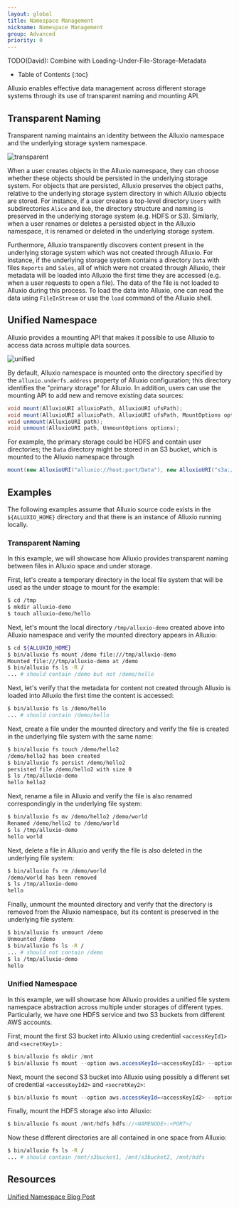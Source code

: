 ```yaml
---
layout: global
title: Namespace Management
nickname: Namespace Management
group: Advanced
priority: 0
---
```


TODO(David): Combine with Loading-Under-File-Storage-Metadata

* Table of Contents
{:toc}

Alluxio enables effective data management across different storage systems through its use of
transparent naming and mounting API.

## Transparent Naming

Transparent naming maintains an identity between the Alluxio namespace and the underlying storage
system namespace.

![transparent]({{site.data.img.screenshot_transparent}})

When a user creates objects in the Alluxio namespace, they can choose whether these objects should
be persisted in the underlying storage system. For objects that are persisted, Alluxio preserves the
object paths, relative to the underlying storage system directory in which Alluxio objects are
stored. For instance, if a user creates a top-level directory `Users` with subdirectories `Alice`
and `Bob`, the directory structure and naming is preserved in the underlying storage system (e.g.
HDFS or S3). Similarly, when a user renames or deletes a persisted object in the Alluxio namespace,
it is renamed or deleted in the underlying storage system.

Furthermore, Alluxio transparently discovers content present in the underlying storage system which
was not created through Alluxio. For instance, if the underlying storage system contains a directory
`Data` with files `Reports` and `Sales`, all of which were not created through Alluxio, their
metadata will be loaded into Alluxio the first time they are accessed (e.g. when a user requests to
open a file). The data of the file is not loaded to Alluxio during this process. To load the data into
Alluxio, one can read the data using `FileInStream` or use the `load` command of the Alluxio shell.

## Unified Namespace

Alluxio provides a mounting API that makes it possible to use Alluxio to access data across multiple
data sources.

![unified]({{site.data.img.screenshot_unified}})

By default, Alluxio namespace is mounted onto the directory specified by the
`alluxio.underfs.address` property of Alluxio configuration; this directory identifies the
"primary storage" for Alluxio. In addition, users can use the mounting API to add new and remove
existing data sources:

```java
void mount(AlluxioURI alluxioPath, AlluxioURI ufsPath);
void mount(AlluxioURI alluxioPath, AlluxioURI ufsPath, MountOptions options);
void unmount(AlluxioURI path);
void unmount(AlluxioURI path, UnmountOptions options);
```

For example, the primary storage could be HDFS and contain user directories; the `Data` directory
might be stored in an S3 bucket, which is mounted to the Alluxio namespace through
```java
mount(new AlluxioURI("alluxio://host:port/Data"), new AlluxioURI("s3a://bucket/directory"));
```

## Examples

The following examples assume that Alluxio source code
exists in the `${ALLUXIO_HOME}` directory and that there is an instance of Alluxio running locally.

### Transparent Naming

In this example, we will showcase how Alluxio provides transparent naming between files in Alluxio space and under storage.

First, let's create a temporary directory in the local file system that will be used as the under stoage to mount for the example:

```bash
$ cd /tmp
$ mkdir alluxio-demo
$ touch alluxio-demo/hello
```

Next, let's mount the local directory `/tmp/alluxio-demo` created above into Alluxio namespace and
verify the mounted directory appears in Alluxio:

```bash
$ cd ${ALLUXIO_HOME}
$ bin/alluxio fs mount /demo file:///tmp/alluxio-demo
Mounted file:///tmp/alluxio-demo at /demo
$ bin/alluxio fs ls -R /
... # should contain /demo but not /demo/hello
```

Next, let's verify that the metadata for content not created through Alluxio is loaded into Alluxio
the first time the content is accessed:

```bash
$ bin/alluxio fs ls /demo/hello
... # should contain /demo/hello
```

Next, create a file under the mounted directory and verify the file is created in the underlying file system with the same name:

```bash
$ bin/alluxio fs touch /demo/hello2
/demo/hello2 has been created
$ bin/alluxio fs persist /demo/hello2
persisted file /demo/hello2 with size 0
$ ls /tmp/alluxio-demo
hello hello2
```

Next, rename a file in Alluxio and verify the file is also renamed correspondingly in the
underlying file system:

```bash
$ bin/alluxio fs mv /demo/hello2 /demo/world
Renamed /demo/hello2 to /demo/world
$ ls /tmp/alluxio-demo
hello world
```

Next, delete a file in Alluxio and verify the file is also deleted in the underlying file system:

```bash
$ bin/alluxio fs rm /demo/world
/demo/world has been removed
$ ls /tmp/alluxio-demo
hello
```

Finally, unmount the mounted directory and verify that the directory is removed from the
Alluxio namespace, but its content is preserved in the underlying file system:

```bash
$ bin/alluxio fs unmount /demo
Unmounted /demo
$ bin/alluxio fs ls -R /
... # should not contain /demo
$ ls /tmp/alluxio-demo
hello
```

### Unified Namespace

In this example, we will showcase how Alluxio provides a unified file system namespace abstraction
across multiple under storages of different types. Particularly, we have one HDFS service and two
S3 buckets from different AWS accounts.

First, mount the first S3 bucket into Alluxio using credential `<accessKeyId1>` and `<secretKey1>` :

```java
$ bin/alluxio fs mkdir /mnt
$ bin/alluxio fs mount --option aws.accessKeyId=<accessKeyId1> --option aws.secretKey=<secretKey1>  /mnt/s3bucket1 s3a://data-bucket1/
```

Next, mount the second S3 bucket into Alluxio using possibly a different set of credential `<accessKeyId2>` and `<secretKey2>`:

```java
$ bin/alluxio fs mount --option aws.accessKeyId=<accessKeyId2> --option aws.secretKey=<secretKey2>  /mnt/s3bucket2 s3a://data-bucket2/
```

Finally, mount the HDFS storage also into Alluxio:

```java
$ bin/alluxio fs mount /mnt/hdfs hdfs://<NAMENODE>:<PORT>/
```

Now these different directories are all contained in one space from Alluxio:

```bash
$ bin/alluxio fs ls -R /
... # should contain /mnt/s3bucket1, /mnt/s3bucket2, /mnt/hdfs
```


## Resources

[Unified Namespace Blog Post](http://www.alluxio.com/2016/04/unified-namespace-allowing-applications-to-access-data-anywhere/)
